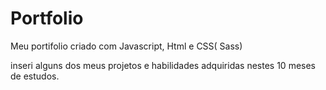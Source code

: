 # Portfolio

Meu portifolio criado com Javascript, Html e CSS( Sass) 

inseri alguns dos meus projetos e habilidades adquiridas nestes 10 meses de estudos. 
